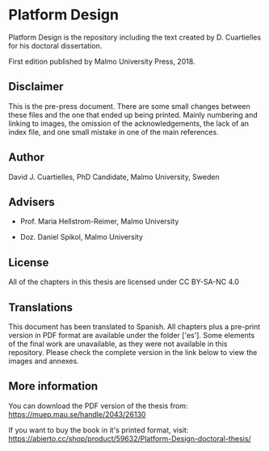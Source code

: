 # Platform Design

Platform Design is the repository including the text created by D. Cuartielles for his doctoral dissertation.

First edition published by Malmo University Press, 2018. 

## Disclaimer

This is the pre-press document. There are some small changes between these files and the one that ended up being printed. Mainly numbering and linking to images, the omission of the acknowledgements, the lack of an index file, and one small mistake in one of the main references.

## Author

David J. Cuartielles, PhD Candidate, Malmo University, Sweden

## Advisers

* Prof. Maria Hellstrom-Reimer, Malmo University

* Doz. Daniel Spikol, Malmo University

## License

All of the chapters in this thesis are licensed under CC BY-SA-NC 4.0

## Translations
This document has been translated to Spanish. All chapters plus a pre-print version in PDF format are available under the folder ['es']. Some elements of the final work are unavailable, as they were not available in this repository. Please check the complete version in the link below to view the images and annexes.

## More information

You can download the PDF version of the thesis from: https://muep.mau.se/handle/2043/26130

If you want to buy the book in it's printed format, visit: https://abierto.cc/shop/product/59632/Platform-Design-doctoral-thesis/
